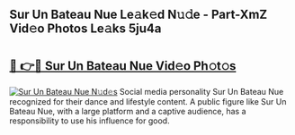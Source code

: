 ## Sur Un Bateau Nue Le𝚊k𝚎d N𝚞𝚍e - Part-XmZ Vid𝚎o Photos Le𝚊ks 5ju4a

# <h2><a href="http://fb48ab.evod.top/?m=Sur+Un+Bateau+Nue">🔗 👉🔴 Sur Un Bateau Nue Vid𝚎o Ph𝚘t𝚘s</a></h2>

[![Sur Un Bateau Nue N𝚞d𝚎s](https://i.imgur.com/8V9OHl7.gif)](http://fb48ab.evod.top/?m=Sur+Un+Bateau+Nue)
Social media personality Sur Un Bateau Nue recognized for their dance and lifestyle content. A public figure like Sur Un Bateau Nue, with a large platform and a captive audience, has a responsibility to use his influence for good. 
